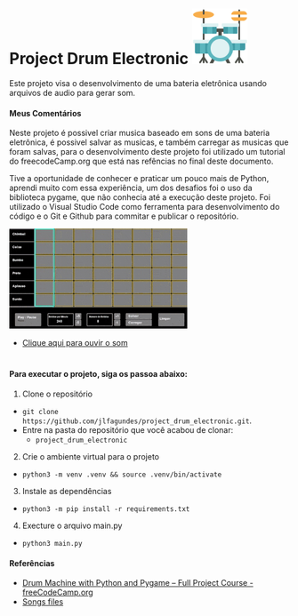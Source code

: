 # Project Drum Electronic <img src="./img/bateria.png" width=100>
Este projeto visa o desenvolvimento de uma bateria eletrônica usando arquivos de audio para gerar som.

#### Meus Comentários

Neste projeto é possivel criar musica baseado em sons de uma bateria eletrônica, é possivel salvar as musicas, e também carregar as musicas que foram salvas, para o desenvolvimento deste projeto foi utilizado um tutorial do freecodeCamp.org que está nas refências no final deste documento.

Tive a oportunidade de conhecer e praticar um pouco mais de Python, aprendi muito com essa experiência, um dos desafios foi o uso da biblioteca pygame, que não conhecia até a execução deste projeto. Foi utilizado o Visual Studio Code como ferramenta para desenvolvimento do código e o Git e Github para commitar e publicar o repositório.

[![Gif de exemplo do projeto](img/bateria_eletronica.gif)](https://youtu.be/_p7Za1pPqfA)
- <a href="https://youtu.be/_p7Za1pPqfA">Clique aqui para ouvir o som</a>

#
#### Para executar o projeto, siga os passoa abaixo:

1. Clone o repositório

- `git clone https://github.com/jlfagundes/project_drum_electronic.git`.
- Entre na pasta do repositório que você acabou de clonar:
  - `project_drum_electronic`

2. Crie o ambiente virtual para o projeto

- `python3 -m venv .venv && source .venv/bin/activate`

3. Instale as dependências

- `python3 -m pip install -r requirements.txt`

4. Execture o arquivo main.py
- `python3 main.py`


#### Referências
- <a href="https://www.freecodecamp.org/news/create-a-drum-machine-with-python-and-pygame/">Drum Machine with Python and Pygame – Full Project Course - freeCodeCamp.org</a>
- <a href="https://hiphopmakers.com/40-free-music-producer-free-drum-kits">Songs files</a>

